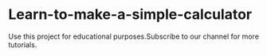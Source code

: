 # Learn-to-make-a-simple-calculator
Use this project for educational purposes.Subscribe to our channel for more tutorials.
